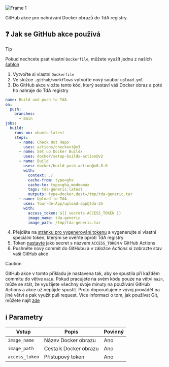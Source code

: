 ![Frame 1](https://github.com/user-attachments/assets/4b8145b6-db05-415b-9d1c-511b88dfff83)

GitHub akce pro nahrávání Docker obrazů do TdA registry.

## ❓ Jak se GitHub akce používá

> [!TIP]
> Pokud nechcete psát vlastní `Dockerfile`, můžete využít jednu z naších [šablon](https://github.com/orgs/Tour-de-App/repositories?type=source&q=template:true+archived:false)

1. Vytvořte si vlastní `Dockerfile`
2. Ve složce `.github/workflows` vytvořte nový soubor `upload.yml`
3. Do GitHub akce vložte tento kód, který sestaví váš Docker obraz a poté ho nahraje do TdA registry
```yml
name: Build and push to TdA
on:
  push:
    branches:
      - main
jobs:
  build:
    runs-on: ubuntu-latest
    steps:
      - name: Check Out Repo
        uses: actions/checkout@v3
      - name: Set up Docker Buildx
        uses: docker/setup-buildx-action@v2
      - name: Build
        uses: docker/build-push-action@v6.8.0
        with:
          context: ./
          cache-from: type=gha
          cache-to: type=gha,mode=max
          tags: tda-generic:latest
          outputs: type=docker,dest=/tmp/tda-generic.tar
      - name: Upload to TdA
        uses: Tour-de-App/upload-app@tda-25
        with:
          access_token: ${{ secrets.ACCESS_TOKEN }}
          image_name: tda-generic
          image_path: /tmp/tda-generic.tar
```
4. Přejděte na [stránku pro vygenerování tokenu](https://odevzdavani.tourdeapp.cz/team-token) a vygenerujte si vlastní speciální token, kterým se ověříte oproti TdA registry
5. Token [nastavte](https://docs.github.com/en/actions/security-for-github-actions/security-guides/using-secrets-in-github-actions#creating-secrets-for-a-repository) jako secret s názvem `ACCESS_TOKEN` v GitHub Actions
6. Pushněte nový commit do GitHubu a v záložce *Actions* si zobrazte stav vaší GitHub akce



> [!CAUTION]
> GitHub akce v tomto příkladu je nastavena tak, aby se spustila při každém commitu do větve `main`. Pokud pracujete na svém kódu pouze na větvi `main`, může se stát, že využijete všechny svoje minuty na používání GitHub Actions a akce už nepůjde spustit. Proto doporučujeme vývoj provádět na jiné větvi a pak využít pull request. Více informací o tom, jak používat Git, můžete najít [zde](https://tourdeapp.cz/webinare/odevzdej-a-otestuj-git-github-a-testovaci-platforma)

## ℹ️ Parametry
| Vstup | Popis | Povinný |
|-------|-------|---------|
| `image_name` | Název Docker obrazu | Ano | 
| `image_path` | Cesta k Docker obrazu | Ano | 
| `access_token` | Přístupový token | Ano |


